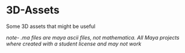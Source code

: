 # 3D-Assets
 Some 3D assets that might be useful

*note- .ma files are maya ascii files, not mathematica. All Maya projects where created with a student license and may not work*
